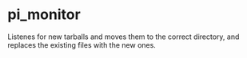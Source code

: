 # pi_monitor

Listenes for new tarballs and moves them to the correct directory, and replaces the existing files with the new ones.
